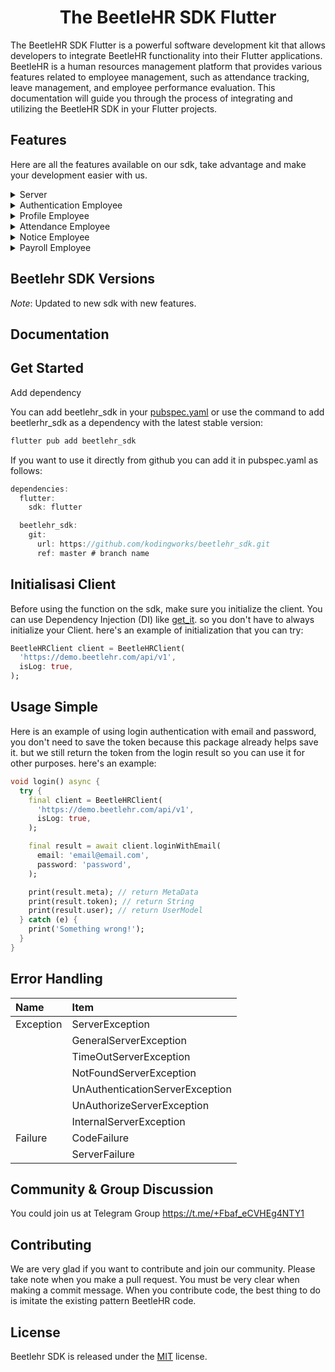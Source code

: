 <h1 align="center">
  <h1 align="center">The BeetleHR SDK Flutter</h1>
</h1>

The BeetleHR SDK Flutter is a powerful software development kit that allows developers to integrate BeetleHR functionality into their Flutter applications. BeetleHR is a human resources management platform that provides various features related to employee management, such as attendance tracking, leave management, and employee performance evaluation. This documentation will guide you through the process of integrating and utilizing the BeetleHR SDK in your Flutter projects.

## Features

Here are all the features available on our sdk, take advantage and make your development easier with us.

<details><summary>Server</summary>

- [x] feature to retrieve server status from an endpoint

</details>

<details><summary>Authentication Employee</summary>

- [x] login with email and password
- [x] reset password with email

</details>

<details><summary>Profile Employee</summary>

- [x] get profile employee
- [x] update profile

</details>

<details><summary>Attendance Employee</summary>

- [x] get attendence overview
- [x] upload attendence image
- [x] get attendence logs
- [x] check branch office
- [x] get attendance detail
- [x] check accept clock
- [x] clock attendence
- [x] get schedule
- [x] check accept clock attendance
- [x] get schedule log
- [x] get clock button type
- [x] sync attendance
- [x] upload attendance image
- [x] cancel attendance
- [x] break time
- [x] check breaktime setting

</details>

<details><summary>Notice Employee</summary>

- [x] Retrieves the notice board data
- [x] Retrieves all approval requests based on the specified parameters
- [x] Retrieves the approval request detail
- [x] Approves a request with the provided [body] and [id]
- [x] Rejects a request and returns the response
- [x] Retrieves notification data and returns the response
- [x] Retrieves the details of a notification based on its [id]
- [x] Retrieves employee data based on name filtering parameters

</details>

<details><summary>Payroll Employee</summary>

- [x] Retrieves a list of payrolls
- [x] Retrieves the details of a payroll
- [x] Retrieves a list of THR (holiday allowance) payrolls
- [x] Retrieves the details of a THR (holiday allowance) payroll

</details>

## Beetlehr SDK Versions

*Note*: Updated to new sdk with new features.

## Documentation

## Get Started

Add dependency

You can add beetlehr_sdk in your [pubspec.yaml](https://docs.flutter.dev/packages-and-plugins/using-packages) or use the command to add beetlerhr_sdk as a dependency with the latest stable version:

```bash
flutter pub add beetlehr_sdk
```

If you want to use it directly from github you can add it in pubspec.yaml as follows:

```dart
dependencies:
  flutter:
    sdk: flutter

  beetlehr_sdk:
    git:
      url: https://github.com/kodingworks/beetlehr_sdk.git
      ref: master # branch name
```

## Initialisasi Client

Before using the function on the sdk, make sure you initialize the client. You can use Dependency Injection (DI) like [get_it](https://pub.dev/packages/get_it). so you don't have to always initialize your Client. here's an example of initialization that you can try:

```dart
BeetleHRClient client = BeetleHRClient(
  'https://demo.beetlehr.com/api/v1',
  isLog: true,
);
```

## Usage Simple

Here is an example of using login authentication with email and password, you don't need to save the token because this package already helps save it. but we still return the token from the login result so you can use it for other purposes. here's an example:

```dart
void login() async {
  try {
    final client = BeetleHRClient(
      'https://demo.beetlehr.com/api/v1',
      isLog: true,
    );

    final result = await client.loginWithEmail(
      email: 'email@email.com',
      password: 'password',
    );

    print(result.meta); // return MetaData
    print(result.token); // return String
    print(result.user); // return UserModel
  } catch (e) {
    print('Something wrong!');
  }
}
```

## Error Handling

| Name                     | Item                                  |
| :--------------------    |:------------------------------------- |
|  Exception               | ServerException                       |
|                          | GeneralServerException                |
|                          | TimeOutServerException                |
|                          | NotFoundServerException               |
|                          | UnAuthenticationServerException       |
|                          | UnAuthorizeServerException            |
|                          | InternalServerException               |
|  Failure                 | CodeFailure                           |
|                          | ServerFailure                         |

## Community & Group Discussion 
You could join us at Telegram Group https://t.me/+Fbaf_eCVHEg4NTY1

## Contributing
We are very glad if you want to contribute and join our community.
Please take note when you make a pull request. You must be very clear when making a commit message. 
When you contribute code, the best thing to do is imitate the existing pattern BeetleHR code.

## License
Beetlehr SDK is released under the [MIT](./LICENSE) license.